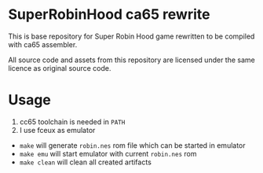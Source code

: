 # SuperRobinHood ca65 rewrite

This is base repository for Super Robin Hood game rewritten to be compiled with ca65 assembler.

All source code and assets from this repository are licensed under the same licence as original source code.


# Usage

1. cc65 toolchain is needed in `PATH`
2. I use fceux as emulator

* `make` will generate `robin.nes` rom file which can be started in emulator
* `make emu` will start emulator with current `robin.nes` rom
* `make clean` will clean all created artifacts
